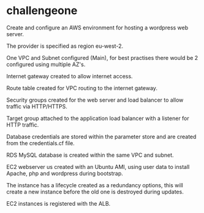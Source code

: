 # challengeone

Create and configure an AWS environment for hosting a wordpress web server.

The provider is specified as region eu-west-2.

One VPC and Subnet configured (Main), for best practises there would be 2 configured using multiple AZ's.

Internet gateway created to allow internet access.

Route table created for VPC routing to the internet gateway.

Security groups created for the web server and load balancer to allow traffic via HTTP/HTTPS.

Target group attached to the application load balancer with a listener for HTTP traffic.

Database credentials are stored within the parameter store and are created from the credentials.cf file.

RDS MySQL database is created within the same VPC and subnet.

EC2 webserver us created with an Ubuntu AMI, using user data to install Apache, php and wordpress during bootstrap.

The instance has a lifecycle created as a redundancy options, this will create a new instance before the old one is destroyed during updates.

EC2 instances is registered with the ALB.
